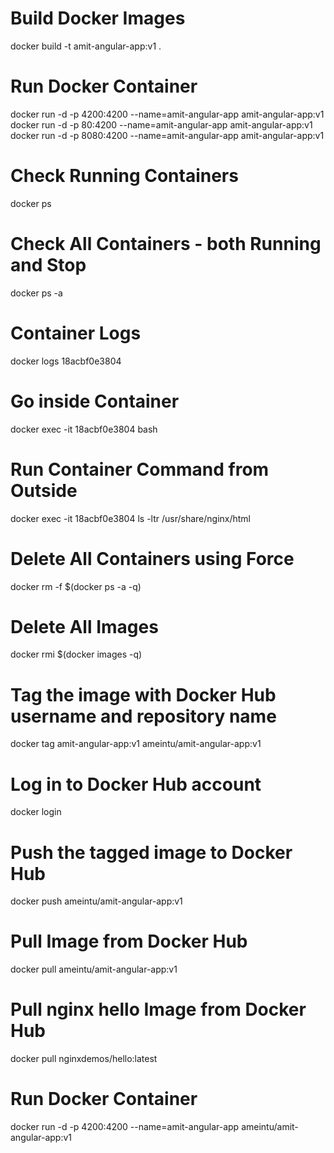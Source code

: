 # Build Docker Images
docker build -t amit-angular-app:v1 .

# Run Docker Container
docker run -d -p 4200:4200 --name=amit-angular-app amit-angular-app:v1
docker run -d -p 80:4200 --name=amit-angular-app amit-angular-app:v1
docker run -d -p 8080:4200 --name=amit-angular-app amit-angular-app:v1

# Check Running Containers
docker ps

# Check All Containers - both Running and Stop
docker ps -a

# Container Logs
docker logs 18acbf0e3804

# Go inside Container
docker exec -it 18acbf0e3804 bash

# Run Container Command from Outside
docker exec -it  18acbf0e3804 ls -ltr /usr/share/nginx/html

# Delete All Containers using Force
docker rm -f $(docker ps -a -q)

# Delete All Images
docker rmi $(docker images -q)

# Tag the image with Docker Hub username and repository name
docker tag amit-angular-app:v1 ameintu/amit-angular-app:v1

# Log in to Docker Hub account 
docker login

# Push the tagged image to Docker Hub
docker push ameintu/amit-angular-app:v1

# Pull Image from Docker Hub
docker pull ameintu/amit-angular-app:v1

# Pull nginx hello Image from Docker Hub
docker pull nginxdemos/hello:latest

# Run Docker Container 
docker run -d -p 4200:4200 --name=amit-angular-app ameintu/amit-angular-app:v1

